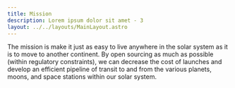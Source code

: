 ```yaml
---
title: Mission
description: Lorem ipsum dolor sit amet - 3
layout: ../../layouts/MainLayout.astro
---
```


The mission is make it just as easy to live anywhere in the solar system as it is to move to another continent. By open sourcing as much as possible (within regulatory constraints), we can decrease the cost of launches and develop an efficient pipeline of transit to and from the various planets, moons, and space stations within our solar system.